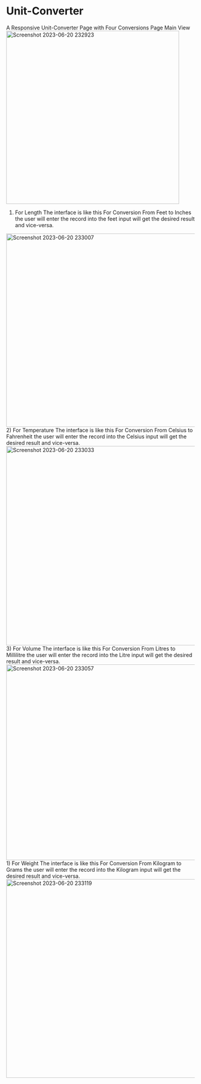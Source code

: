 # Unit-Converter
A Responsive Unit-Converter Page with Four Conversions
Page Main View
<img width="462" alt="Screenshot 2023-06-20 232923" src="https://github.com/Aashish2109/Unit-Converter/assets/99539876/45bb0f1d-b4f2-48bb-81cd-1bc7ab3b6dc6">
1) For Length
The interface is like this
For Conversion From Feet to Inches the user will enter the record into the feet input will get the desired result and vice-versa.
<img width="516" alt="Screenshot 2023-06-20 233007" src="https://github.com/Aashish2109/Unit-Converter/assets/99539876/a0afe1c8-f672-4c8c-b6ed-f7ec1f092b4c">
2) For Temperature
The interface is like this
For Conversion From Celsius to Fahrenheit the user will enter the record into the Celsius input will get the desired result and vice-versa.
<img width="532" alt="Screenshot 2023-06-20 233033" src="https://github.com/Aashish2109/Unit-Converter/assets/99539876/2544de0d-d6a0-4b75-9a6d-0afce2d1f02f">
3) For Volume
The interface is like this
For Conversion From Litres to Millilitre the user will enter the record into the Litre input will get the desired result and vice-versa.
<img width="522" alt="Screenshot 2023-06-20 233057" src="https://github.com/Aashish2109/Unit-Converter/assets/99539876/9fc051f6-29c2-4b59-841f-a9352f885245">
1) For Weight
The interface is like this
For Conversion From Kilogram to Grams the user will enter the record into the Kilogram input will get the desired result and vice-versa.
<img width="530" alt="Screenshot 2023-06-20 233119" src="https://github.com/Aashish2109/Unit-Converter/assets/99539876/0e91b374-eda4-4ad3-93ae-138db0d44490">
